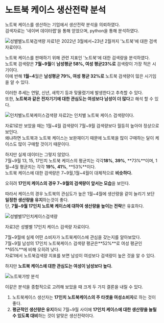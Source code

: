 # 노트북 케이스 생산전략 분석

노트북 케이스를 생산하는 기업에서 생산전략 분석을 의뢰하였다.  
검색자료는 '네이버 데이터랩'을 통해 얻었으며, python을 통해 분석하였다.  

![성별별노트북검색량](https://user-images.githubusercontent.com/118033064/219250124-a67955f8-bcb7-4d4b-b71a-9813e8611b29.png)
 자료1은 2022년 3월에서\~23년 2월까지 '노트북'에 대한 검색 자료이다.  
 
 노트북 케이스를 판매하기 위해 관련 지표인 '노트북'에 대한 검색량을 분석하였다.  
 노트북 검색량은 **7월\~9월**이 **남성평균 58%, 여성 평균23%로** 검색량이 가장 적은 시기이다.  
 이에 반해 **1월\~4**월은 **남성평균 79%, 여성 평균 32%로** 노트북 검색량이 많은 시기임을 알 수 있다.    
 
 이러한 추세는 연말, 신년, 새학기 등과 맞물렸기에 발생한다고 추측할 수 있다.  
 또한, **노트북과 같은 전자기기에 대한 관심도는 여성보다 남성이 더 많다**고 해석 할 수 있다.  

![인치별노트북케이스검색량](https://user-images.githubusercontent.com/118033064/219250136-3b60ccbb-00e1-460d-ab48-31747269fb32.png)
 자료2는 인치별 노트북 케이스 검색량이다.    
 
 자료1로만 보았을 때는 1월\~4월 검색량이 7월\~9월 검색량보다 월등히 높아야 정상으로 보인다.  
 왜냐하면 노트북과 노트북 케이스는 보완재이기 때문에 노트북을 많이 구매하는 달이 케이스도 많이 구매할 것이기 때문이다.    
 
 하지만 실제 데이터는 그렇지 않았다.  
 7월\~9월 13, 15, 17인치 노트북 케이스의 평균치는 각각**18%**, **39%**, **73%**이며, 1월\~4월 평균치는 각각 **19%**, **41%**, **53%**이다.  
 노트북 케이스에 대한 검색량은 7\~9월,1월\~4월이 대체적으로 **비슷하다.**
   
 오히려 **17인치 케이스의 경우 7\~9월의 검색량이 앞서는 모습**을 보인다.  
   
 따라서 케이스의 경우 노트북의 관심도가 높은 1월\~4월에 생산량을 같이 늘리기 보단 **일정한 생산량을 유지**하는것이 좋다.  
 단, **7월\~9월 17인치 노트북 케이스에 대하여 생산량을 높이는 전략**은 유효하다.  
 

![성별별17인치케이스검색량](https://user-images.githubusercontent.com/118033064/219250144-07172ece-16c6-4890-8f29-4df35522d9da.png)

자료3은 성별별 17인치 케이스 검색량 자료이다.  
  
7월\~9월에 실제 어떤 소비자가 노트북케이스에 관심을 갖는지를 알아보았다.  
7월\~9월 남성의 17인치 노트북케이스 검색량 평균은**52\%**로 여성 평균인 **65\%**에 비해 오히려 낮다.  
자료1에서 노트북검색량 지표를 보면 남성이 여성보다 검색량이 높은 것을 알 수 있다.  
  
하지만 **노트북 케이스에 대한 관심도는 여성이 남성보다 높다.**  

![노트북가방 분석](https://user-images.githubusercontent.com/118033064/219249489-66c3990d-0216-4f40-bcda-06b9158d66cc.png)

이같은 분석을 종합적으로 고려해 보았을 때 크게 두 가지 결론을 내릴 수 있다.  
  
1. 노트북케이스 생산자는 **17인치 노트북케이스의 주 타겟을 여성소비자**로 하는 것이 좋다.  
2. **평균적인 생산량은 유지**하되 7월\~9월 사이에 **17인치 케이스에 대한 생산량을 늘릴 수 있도록 대비**하는 것이 알맞은 생산전략이다.  
